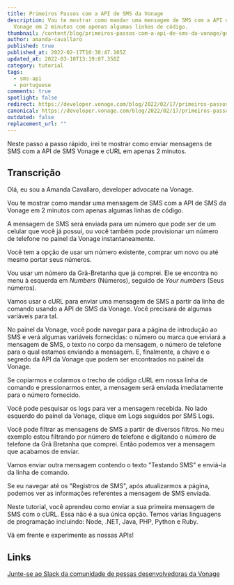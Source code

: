 ```yaml
---
title: Primeiros Passos com a API de SMS da Vonage
description: Vou te mostrar como mandar uma mensagem de SMS com a API de SMS da
  Vonage em 2 minutos com apenas algumas linhas de código.
thumbnail: /content/blog/primeiros-passos-com-a-api-de-sms-da-vonage/getting-started-sms_yt_thumbnail_2.png
author: amanda-cavallaro
published: true
published_at: 2022-02-17T10:38:47.105Z
updated_at: 2022-03-10T13:19:07.358Z
category: tutorial
tags:
  - sms-api
  - portuguese
comments: true
spotlight: false
redirect: https://developer.vonage.com/blog/2022/02/17/primeiros-passos-com-a-api-de-sms-da-vonage
canonical: https://developer.vonage.com/blog/2022/02/17/primeiros-passos-com-a-api-de-sms-da-vonage
outdated: false
replacement_url: ""
---
```

Neste passo a passo rápido, irei te mostrar como enviar mensagens de SMS com a API de SMS Vonage e cURL em apenas 2 minutos.

<youtube id="lx0sHnXPfao"></youtube>

## Transcrição

Olá, eu sou a Amanda Cavallaro, developer advocate na Vonage.

Vou te mostrar como mandar uma mensagem de SMS com a API de SMS da Vonage em 2 minutos com apenas algumas linhas de código.

A mensagem de SMS será enviada para um número que pode ser de um celular que você já possui, ou você também pode provisionar um número de telefone no painel da Vonage instantaneamente.

Você tem a opção de usar um número existente, comprar um novo ou até mesmo portar seus números.

Vou usar um número da Grã-Bretanha que já comprei. Ele se encontra no menu à esquerda em *Numbers* (Números), seguido de *Your numbers* (Seus números).

Vamos usar o cURL para enviar uma mensagem de SMS a partir da linha de comando usando a API de SMS da Vonage. Você precisará de algumas variáveis para tal.

No painel da Vonage, você pode navegar para a página de introdução ao SMS e verá algumas variáveis fornecidas: o número ou marca que enviará a mensagem de SMS, o texto no corpo da mensagem, o número de telefone para o qual estamos enviando a mensagem. E, finalmente, a chave e o segredo da API da Vonage que podem ser encontrados no painel da Vonage.

Se copiarmos e colarmos o trecho de código cURL em nossa linha de comando e pressionarmos enter, a mensagem será enviada imediatamente para o número fornecido.

Você pode pesquisar os logs para ver a mensagem recebida. No lado esquerdo do painel da Vonage, clique em Logs seguidos por SMS Logs.

Você pode filtrar as mensagens de SMS a partir de diversos filtros. No meu exemplo estou filtrando por número de telefone e digitando o número de telefone da Grã Bretanha que comprei. Então podemos ver a mensagem que acabamos de enviar.

Vamos enviar outra mensagem contendo o texto "Testando SMS" e enviá-la da linha de comando.

Se eu navegar até os "Registros de SMS", após atualizarmos a página, podemos ver as informações referentes a mensagem de SMS enviada.

Neste tutorial, você aprendeu como enviar a sua primeira mensagem de SMS com o cURL. Essa não é a sua única opção. Temos várias linguagens de programação incluindo: Node, .NET, Java, PHP, Python e Ruby.

Vá em frente e experimente as nossas APIs!

## Links

[Junte-se ao Slack da comunidade de pessas desenvolvedoras da Vonage](https://developer.vonage.com/community/slack)